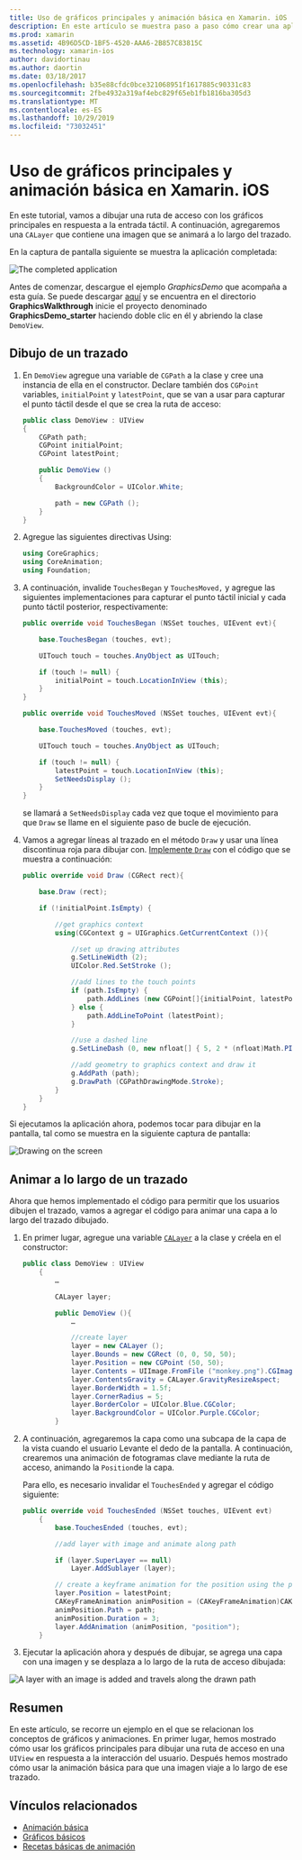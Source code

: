 ```yaml
---
title: Uso de gráficos principales y animación básica en Xamarin. iOS
description: En este artículo se muestra paso a paso cómo crear una aplicación que usa gráficos principales y animaciones básicas. Muestra cómo dibujar en la pantalla en respuesta a la interacción con el usuario y cómo animar una imagen para viajar a lo largo de un trazado.
ms.prod: xamarin
ms.assetid: 4B96D5CD-1BF5-4520-AAA6-2B857C83815C
ms.technology: xamarin-ios
author: davidortinau
ms.author: daortin
ms.date: 03/18/2017
ms.openlocfilehash: b35e88cfdc0bce321068951f1617885c90331c83
ms.sourcegitcommit: 2fbe4932a319af4ebc829f65eb1fb1816ba305d3
ms.translationtype: MT
ms.contentlocale: es-ES
ms.lasthandoff: 10/29/2019
ms.locfileid: "73032451"
---
```

# <a name="using-core-graphics-and-core-animation-in-xamarinios"></a>Uso de gráficos principales y animación básica en Xamarin. iOS

En este tutorial, vamos a dibujar una ruta de acceso con los gráficos principales en respuesta a la entrada táctil. A continuación, agregaremos una `CALayer` que contiene una imagen que se animará a lo largo del trazado.

En la captura de pantalla siguiente se muestra la aplicación completada:

![](graphics-animation-walkthrough-images/00-final-app.png "The completed application")

Antes de comenzar, descargue el ejemplo *GraphicsDemo* que acompaña a esta guía. Se puede descargar [aquí](https://docs.microsoft.com/samples/xamarin/ios-samples/graphicsandanimation) y se encuentra en el directorio **GraphicsWalkthrough** inicie el proyecto denominado **GraphicsDemo_starter** haciendo doble clic en él y abriendo la clase `DemoView`.

## <a name="drawing-a-path"></a>Dibujo de un trazado

1. En `DemoView` agregue una variable de `CGPath` a la clase y cree una instancia de ella en el constructor. Declare también dos `CGPoint` variables, `initialPoint` y `latestPoint`, que se van a usar para capturar el punto táctil desde el que se crea la ruta de acceso:

    ```csharp
    public class DemoView : UIView
    {
        CGPath path;
        CGPoint initialPoint;
        CGPoint latestPoint;

        public DemoView ()
        {
            BackgroundColor = UIColor.White;

            path = new CGPath ();
        }
    }
    ```

2. Agregue las siguientes directivas Using:

    ```csharp
    using CoreGraphics;
    using CoreAnimation;
    using Foundation;
    ```

3. A continuación, invalide `TouchesBegan` y `TouchesMoved,` y agregue las siguientes implementaciones para capturar el punto táctil inicial y cada punto táctil posterior, respectivamente:

    ```csharp
    public override void TouchesBegan (NSSet touches, UIEvent evt){

        base.TouchesBegan (touches, evt);

        UITouch touch = touches.AnyObject as UITouch;

        if (touch != null) {
            initialPoint = touch.LocationInView (this);
        }
    }

    public override void TouchesMoved (NSSet touches, UIEvent evt){

        base.TouchesMoved (touches, evt);

        UITouch touch = touches.AnyObject as UITouch;

        if (touch != null) {
            latestPoint = touch.LocationInView (this);
            SetNeedsDisplay ();
        }
    }
    ```

    se llamará a `SetNeedsDisplay` cada vez que toque el movimiento para que `Draw` se llame en el siguiente paso de bucle de ejecución.

4. Vamos a agregar líneas al trazado en el método `Draw` y usar una línea discontinua roja para dibujar con. [Implemente `Draw`](~/ios/platform/graphics-animation-ios/core-graphics.md) con el código que se muestra a continuación:

    ```csharp
    public override void Draw (CGRect rect){

        base.Draw (rect);

        if (!initialPoint.IsEmpty) {

            //get graphics context
            using(CGContext g = UIGraphics.GetCurrentContext ()){

                //set up drawing attributes
                g.SetLineWidth (2);
                UIColor.Red.SetStroke ();

                //add lines to the touch points
                if (path.IsEmpty) {
                    path.AddLines (new CGPoint[]{initialPoint, latestPoint});
                } else {
                    path.AddLineToPoint (latestPoint);
                }

                //use a dashed line
                g.SetLineDash (0, new nfloat[] { 5, 2 * (nfloat)Math.PI });

                //add geometry to graphics context and draw it
                g.AddPath (path);
                g.DrawPath (CGPathDrawingMode.Stroke);
            }
        }
    }
    ```

Si ejecutamos la aplicación ahora, podemos tocar para dibujar en la pantalla, tal como se muestra en la siguiente captura de pantalla:

![](graphics-animation-walkthrough-images/01-path.png "Drawing on the screen")

## <a name="animating-along-a-path"></a>Animar a lo largo de un trazado

Ahora que hemos implementado el código para permitir que los usuarios dibujen el trazado, vamos a agregar el código para animar una capa a lo largo del trazado dibujado.

1. En primer lugar, agregue una variable [`CALayer`](~/ios/platform/graphics-animation-ios/core-animation.md) a la clase y créela en el constructor:

    ```csharp
    public class DemoView : UIView
        {
            …

            CALayer layer;

            public DemoView (){
                …

                //create layer
                layer = new CALayer ();
                layer.Bounds = new CGRect (0, 0, 50, 50);
                layer.Position = new CGPoint (50, 50);
                layer.Contents = UIImage.FromFile ("monkey.png").CGImage;
                layer.ContentsGravity = CALayer.GravityResizeAspect;
                layer.BorderWidth = 1.5f;
                layer.CornerRadius = 5;
                layer.BorderColor = UIColor.Blue.CGColor;
                layer.BackgroundColor = UIColor.Purple.CGColor;
            }
    ```

2. A continuación, agregaremos la capa como una subcapa de la capa de la vista cuando el usuario Levante el dedo de la pantalla. A continuación, crearemos una animación de fotogramas clave mediante la ruta de acceso, animando la `Position`de la capa.

    Para ello, es necesario invalidar el `TouchesEnded` y agregar el código siguiente:

    ```csharp
    public override void TouchesEnded (NSSet touches, UIEvent evt)
        {
            base.TouchesEnded (touches, evt);

            //add layer with image and animate along path

            if (layer.SuperLayer == null)
                Layer.AddSublayer (layer);

            // create a keyframe animation for the position using the path
            layer.Position = latestPoint;
            CAKeyFrameAnimation animPosition = (CAKeyFrameAnimation)CAKeyFrameAnimation.FromKeyPath ("position");
            animPosition.Path = path;
            animPosition.Duration = 3;
            layer.AddAnimation (animPosition, "position");
        }
    ```

3. Ejecutar la aplicación ahora y después de dibujar, se agrega una capa con una imagen y se desplaza a lo largo de la ruta de acceso dibujada:

![](graphics-animation-walkthrough-images/00-final-app.png "A layer with an image is added and travels along the drawn path")

## <a name="summary"></a>Resumen

En este artículo, se recorre un ejemplo en el que se relacionan los conceptos de gráficos y animaciones. En primer lugar, hemos mostrado cómo usar los gráficos principales para dibujar una ruta de acceso en una `UIView` en respuesta a la interacción del usuario. Después hemos mostrado cómo usar la animación básica para que una imagen viaje a lo largo de ese trazado.

## <a name="related-links"></a>Vínculos relacionados

- [Animación básica](~/ios/platform/graphics-animation-ios/core-animation.md)
- [Gráficos básicos](~/ios/platform/graphics-animation-ios/core-graphics.md)
- [Recetas básicas de animación](https://github.com/xamarin/recipes/tree/master/Recipes/ios/animation/coreanimation)
